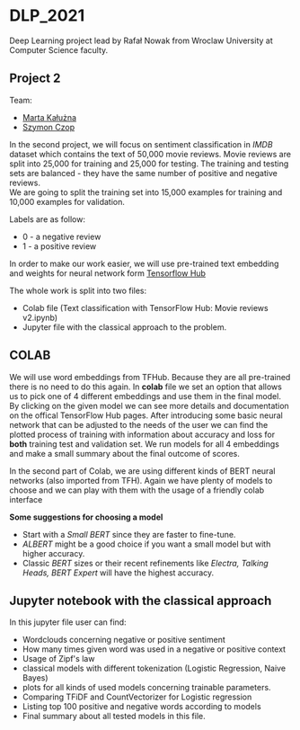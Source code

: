 
# DLP_2021
Deep Learning project lead by Rafał Nowak from Wroclaw University at Computer Science faculty.

## Project 2 

Team: 

* [Marta Kałużna](https://github.com/mkaluzna)
* [Szymon Czop](https://github.com/szymonczop) 

In the second project, we will focus on sentiment classification in *IMDB* dataset which contains the text of 50,000 movie reviews.
Movie reviews are split into 25,000 for training and 25,000 for testing. The training and testing sets are balanced - they have the same number of positive and negative reviews.        
We are going to split the training set into 15,000 examples for training and 10,000 examples for validation.

Labels are as follow:

* 0 - a negative review
* 1 - a positive review

In order to make our work easier, we will use pre-trained text embedding and weights for neural network
form [Tensorflow Hub](https://www.tensorflow.org/hub)

The whole work is split into two files:

* Colab file (Text classification with TensorFlow Hub: Movie reviews v2.ipynb)
* Jupyter file with the classical approach to the problem.

## COLAB

We will use word embeddings from TFHub. Because they are all pre-trained there is no need to do this again. In **colab** file we set an option that allows us to pick one of 4 different embeddings and use them
in the final model. By clicking on the given model we can see more details and documentation on the offical TensorFlow Hub pages.
After introducing some basic neural network that can be adjusted to the needs of the user we can find the plotted process of training
with information about accuracy and loss for **both** training test and validation set. 
We run models for all 4 embeddings and make a small summary about the final outcome of scores. 

In the second part of Colab, we are using different kinds of BERT neural networks (also imported from TFH).
Again we have plenty of models to choose and we can play with them with the usage of a friendly colab interface

**Some suggestions for choosing a model**       
- Start with a *Small BERT* since they are faster to fine-tune.      
- *ALBERT* might be a good choice if you want a small model but with higher accuracy.       
- Classic *BERT* sizes or their recent refinements like *Electra, Talking Heads, BERT Expert* will have the highest accuracy.

## Jupyter notebook with the classical approach
In this jupyter file user can find:

* Wordclouds concerning negative or positive sentiment
* How many times given word was used in a negative or positive context 
* Usage of Zipf's law
* classical models with different tokenization (Logistic Regression, Naive Bayes)
* plots for all kinds of used models concerning trainable parameters.
* Comparing TFiDF and CountVectorizer for Logistic regression
* Listing top 100 positive and negative words according to models
* Final summary about all tested models in this file.



